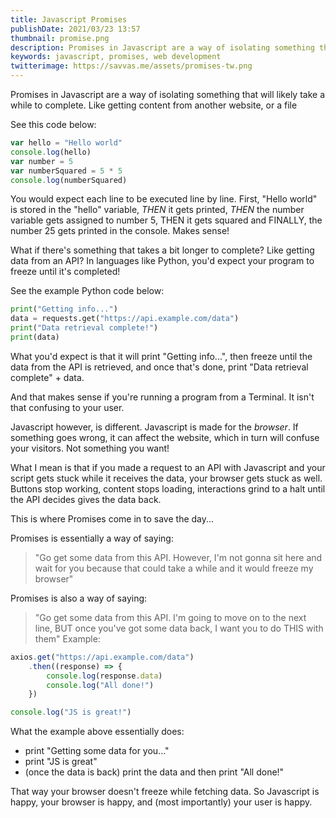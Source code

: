 ```yaml
---
title: Javascript Promises
publishDate: 2021/03/23 13:57
thumbnail: promise.png
description: Promises in Javascript are a way of isolating something that will likely take a while to complete. Here's how it works
keywords: javascript, promises, web development
twitterimage: https://savvas.me/assets/promises-tw.png
---
```


Promises in Javascript are a way of isolating something that will likely take a while to complete. Like getting content from another website, or a file

See this code below:

```js
var hello = "Hello world"
console.log(hello)
var number = 5
var numberSquared = 5 * 5
console.log(numberSquared)
```

You would expect each line to be executed line by line. First, "Hello world" is stored in the "hello" variable, *THEN* it gets printed, *THEN* the number variable gets assigned to number 5, THEN it gets squared and FINALLY, the number 25 gets printed in the console. Makes sense!

What if there's something that takes a bit longer to complete? Like getting data from an API? In languages like Python, you'd expect your program to freeze until it's completed!

See the example Python code below:

```py
print("Getting info...")
data = requests.get("https://api.example.com/data")
print("Data retrieval complete!")
print(data)
```

What you'd expect is that it will print "Getting info...", then freeze until the data from the API is retrieved, and once that's done, print "Data retrieval complete" + data.

And that makes sense if you're running a program from a Terminal. It isn't that confusing to your user.

Javascript however, is different. Javascript is made for the *browser*. If something goes wrong, it can affect the website, which in turn will confuse your visitors. Not something you want!

What I mean is that if you made a request to an API with Javascript and your script gets stuck while it receives the data, your browser gets stuck as well. Buttons stop working, content stops loading, interactions grind to a halt until the API decides gives the data back.

This is where Promises come in to save the day...

Promises is essentially a way of saying:

> "Go get some data from this API. However, I'm not gonna sit here and wait for you because that could take a while and it would freeze my browser"

Promises is also a way of saying:

> "Go get some data from this API. I'm going to move on to the next line, BUT once you've got some data back, I want you to do THIS with them"
Example:

```js
axios.get("https://api.example.com/data")
    .then((response) => {
        console.log(response.data)
        console.log("All done!")
    })

console.log("JS is great!")
```

What the example above essentially does:

* print "Getting some data for you..."
* print "JS is great"
* (once the data is back) print the data and then print "All done!"

That way your browser doesn't freeze while fetching data. So Javascript is happy, your browser is happy, and (most importantly) your user is happy.
